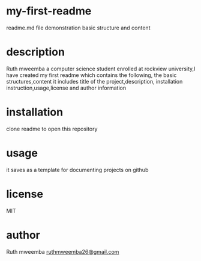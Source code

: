 # my-first-readme
readme.md file demonstration  basic structure and content
# description 
Ruth mweemba a computer science student enrolled at rockview university,I have created my first readme which contains the following, the basic structures,content it includes title of the project,description, installation instruction,usage,license and author information 
# installation 
clone readme to open this repository 
# usage
it saves as a template for documenting projects on github
# license
MIT
# author 
Ruth mweemba 
ruthmweemba26@gmail.com 

